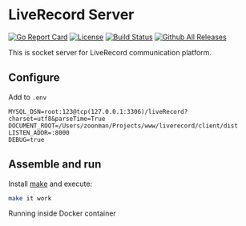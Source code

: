 # LiveRecord Server 

[![Go Report Card](https://goreportcard.com/badge/github.com/liverecord/lrs)](https://goreportcard.com/report/github.com/liverecord/lrs)
[![License](https://img.shields.io/github/license/liverecord/lrs.svg)](https://github.com/liverecord/lrs)
[![Build Status](https://travis-ci.org/liverecord/lrs.svg?branch=master)](https://travis-ci.org/liverecord/lrs)
[![Github All Releases](https://img.shields.io/github/downloads/liverecord/lrs/total.svg)](https://github.com/liverecord/lrs)


This is socket server for LiveRecord communication platform.

## Configure

Add to `.env`
```
MYSQL_DSN=root:123@tcp(127.0.0.1:3306)/liveRecord?charset=utf8&parseTime=True
DOCUMENT_ROOT=/Users/zoonman/Projects/www/liverecord/client/dist
LISTEN_ADDR=:8000
DEBUG=true
```

## Assemble and run

Install [make](https://www.gnu.org/software/make/manual/make.html) and execute:

```bash
make it work
```


Running inside Docker container

```bash



```

